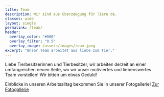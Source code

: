 ```yaml
---
title: Team
description: Wir sind aus Überzeugung für Tiere da.
classes: wide
layout: single
permalink: /team/
header:
  overlay_color: "#000"
  overlay_filter: "0.5"
  overlay_image: /assets/images/team.jpeg
excerpt: "Unser Team arbeitet aus liebe zum Tier."
---
```


Liebe Tierbesitzerinnen und Tierbesitzer, 
wir arbeiten derzeit an einer umfangreichen neuen Seite, wo wir unser motiviertes und liebenswertes Team vorstellen! Wir bitten um etwas Geduld!

Einblicke in unseren Arbeitsalltag bekommen Sie in unserer Fotogallerie!
[Zur Fotogallerie](/gallery/)